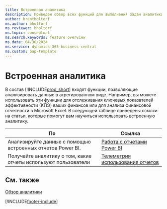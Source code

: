 ```yaml
---
title: Встроенная аналитика
description: Приведен обзор всех функций для выполнения задач аналитики в продукте Business Central.
author: brentholtorf
ms.author: bholtorf
ms.reviewer: bholtorf
ms.topic: conceptual
ms.search.keywords: feature overview
ms.date: 04/30/2024
ms.service: dynamics-365-business-central
ms.custom: bap-template
---
```

# Встроенная аналитика

В состав [!INCLUDE[prod_short](includes/prod_short.md)] входят функции, позволяющие анализировать данные в агрегированном виде. Например, вы можете использовать эти функции для отслеживания ключевых показателей эффективности (КПЭ) ваших финансов или для анализа финансовой отчетности в Microsoft Excel. В следующей таблице приведены ссылки на статьи, которые помогут вам научиться использовать встроенную аналитику.

| По | Ссылка |
| --- | --- |
|Анализируйте данные с помощью встроенных отчетов Power BI. | [Работа с отчетами Power BI](across-working-with-powerbi.md) |
|Получайте аналитику о том, какие отчеты используют пользователи| [Телеметрия использования отчетов](/dynamics365/business-central/dev-itpro/administration/telemetry-reports-trace)|

## См. также

[Обзор аналитики](reports-bi-reporting.md)

[!INCLUDE[footer-include](includes/footer-banner.md)]
